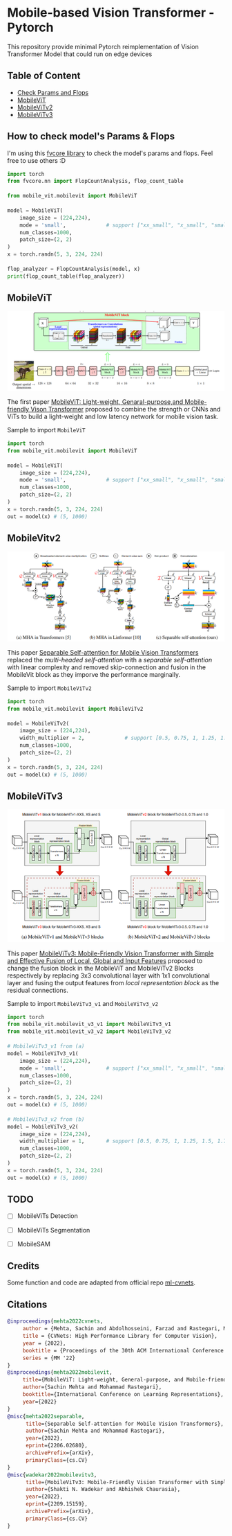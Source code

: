 # Mobile-based Vision Transformer - Pytorch

This repository provide minimal Pytorch reimplementation of Vision Transformer Model that could run on edge devices


## Table of Content

- [Check Params and Flops](#how-to-check-models-params--flops)
- [MobileViT](#MobileViT)
- [MobileViTv2](#mobilevitv2)
- [MobileViTv3](#mobilevitv3)


## How to check model's Params & Flops

I'm using this <a href="https://github.com/facebookresearch/fvcore">fvcore library</a> to check the model's params and flops. Feel free to use others :D

```python
import torch
from fvcore.nn import FlopCountAnalysis, flop_count_table 

from mobile_vit.mobilevit import MobileViT

model = MobileViT(
    image_size = (224,224), 
    mode = 'small',             # support ["xx_small", "x_small", "small"] as shown in paper
    num_classes=1000, 
    patch_size=(2, 2)
)
x = torch.randn(5, 3, 224, 224)

flop_analyzer = FlopCountAnalysis(model, x)
print(flop_count_table(flop_analyzer))
```

## MobileViT

<img src="./asset/mobilevit.png" ></img>

The first paper <a href="https://arxiv.org/abs/2110.02178">MobileViT: Light-weight, Genaral-purpose,and Mobile-friendly Vison Transformer</a> proposed to combine the strength or CNNs and ViTs to build a light-weight and low latency network for mobile vision task.

Sample to import `MobileViT`

```python
import torch
from mobile_vit.mobilevit import MobileViT

model = MobileViT(
    image_size = (224,224), 
    mode = 'small',             # support ["xx_small", "x_small", "small"] as shown in paper
    num_classes=1000, 
    patch_size=(2, 2)
)
x = torch.randn(5, 3, 224, 224)
out = model(x) # (5, 1000)
```

## MobileVitv2

<img src="./asset/mobilevitv2.png"></img>

This paper <a href="https://arxiv.org/abs/2206.02680">Separable Self-attention for Mobile Vision Transformers</a> replaced the *multi-headed self-attention* with a *separable self-attention* with linear complexity and removed skip-connection and fusion in the MobileVit block as they imporve the performance marginally.

Sample to import `MobileViTv2`

```python
import torch
from mobile_vit.mobilevit import MobileViTv2

model = MobileViTv2(
    image_size = (224,224), 
    width_multiplier = 2,             # support [0.5, 0.75, 1, 1.25, 1.5, 1.75, 2] as shown in paper
    num_classes=1000, 
    patch_size=(2, 2)
)
x = torch.randn(5, 3, 224, 224)
out = model(x) # (5, 1000)
```

## MobileViTv3

<img src="./asset/mobilevitv3.png"></img>

This paper <a href="https://arxiv.org/abs/2209.15159">MobileViTv3: Mobile-Friendly Vision Transformer with Simple and Effective Fusion of Local, Global and Input Features</a> proposed to change the fusion block in the MobileViT and MobileViTv2 Blocks respectively by replacing 3x3 convolutional layer with 1x1 convolutional layer and fusing the output features from *local representation block* as the residual connections.

Sample to import `MobileViTv3_v1` and `MobileViTv3_v2`

```python
import torch
from mobile_vit.mobilevit_v3_v1 import MobileViTv3_v1
from mobile_vit.mobilevit_v3_v2 import MobileViTv3_v2

# MobileViTv3_v1 from (a)
model = MobileViTv3_v1(
    image_size = (224,224), 
    mode = 'small',             # support ["xx_small", "x_small", "small"] as shown in paper
    num_classes=1000, 
    patch_size=(2, 2)
)
x = torch.randn(5, 3, 224, 224)
out = model(x) # (5, 1000)

# MobileViTv3_v2 from (b)
model = MobileViTv3_v2(
    image_size = (224,224), 
    width_multiplier = 1,       # support [0.5, 0.75, 1, 1.25, 1.5, 1.75, 2] as shown in paper
    num_classes=1000, 
    patch_size=(2, 2)
)
x = torch.randn(5, 3, 224, 224)
out = model(x) # (5, 1000)
```


## TODO
- [ ] MobileViTs Detection
- [ ] MobileViTs Segmentation
- [ ] MobileSAM


## Credits
Some function and code are adapted from official repo <a href="https://github.com/apple/ml-cvnets">ml-cvnets</a>.


## Citations
```bibtex
@inproceedings{mehta2022cvnets, 
     author = {Mehta, Sachin and Abdolhosseini, Farzad and Rastegari, Mohammad}, 
     title = {CVNets: High Performance Library for Computer Vision}, 
     year = {2022}, 
     booktitle = {Proceedings of the 30th ACM International Conference on Multimedia}, 
     series = {MM '22} 
}
@inproceedings{mehta2022mobilevit,
     title={MobileViT: Light-weight, General-purpose, and Mobile-friendly Vision Transformer},
     author={Sachin Mehta and Mohammad Rastegari},
     booktitle={International Conference on Learning Representations},
     year={2022}
}
@misc{mehta2022separable,
      title={Separable Self-attention for Mobile Vision Transformers}, 
      author={Sachin Mehta and Mohammad Rastegari},
      year={2022},
      eprint={2206.02680},
      archivePrefix={arXiv},
      primaryClass={cs.CV}
}
@misc{wadekar2022mobilevitv3,
      title={MobileViTv3: Mobile-Friendly Vision Transformer with Simple and Effective Fusion of Local, Global and Input Features}, 
      author={Shakti N. Wadekar and Abhishek Chaurasia},
      year={2022},
      eprint={2209.15159},
      archivePrefix={arXiv},
      primaryClass={cs.CV}
}
```